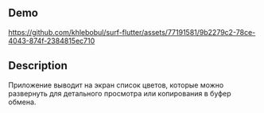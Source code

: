 ## Demo
https://github.com/khlebobul/surf-flutter/assets/77191581/9b2279c2-78ce-4043-874f-2384815ec710

## Description

Приложение выводит на экран список цветов, которые можно развернуть для детального просмотра или копирования в буфер обмена.

